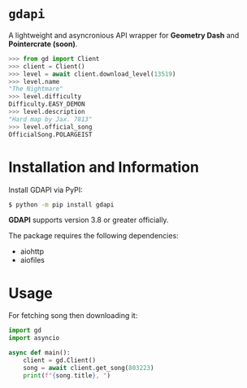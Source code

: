 # `gdapi`

A lightweight and asyncronious API wrapper for **Geometry Dash** and **Pointercrate (soon)**.

```py
>>> from gd import Client
>>> client = Client()
>>> level = await client.download_level(13519)
>>> level.name
"The Nightmare"
>>> level.difficulty
Difficulty.EASY_DEMON
>>> level.description
"Hard map by Jax. 7813"
>>> level.official_song
OfficialSong.POLARGEIST
```

# Installation and Information
Install GDAPI via PyPI:

```bash
$ python -m pip install gdapi
```
**GDAPI** supports version 3.8 or greater officially.

The package requires the following dependencies:
- aiohttp
- aiofiles

# Usage
For fetching song then downloading it:
```py
import gd
import asyncio

async def main():
    client = gd.Client()
    song = await client.get_song(803223)
    print(f"{song.title}, ")
```


